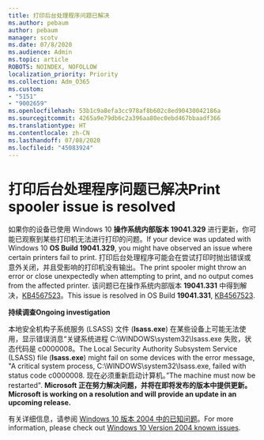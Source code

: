 ```yaml
---
title: 打印后台处理程序问题已解决
ms.author: pebaum
author: pebaum
manager: scotv
ms.date: 07/8/2020
ms.audience: Admin
ms.topic: article
ROBOTS: NOINDEX, NOFOLLOW
localization_priority: Priority
ms.collection: Adm_O365
ms.custom:
- "5151"
- "9002659"
ms.openlocfilehash: 53b1c9a8efa3cc978af8b602c8ed90430042186a
ms.sourcegitcommit: 4265a9e79db6c2a396aa80ec0ebd467bbaadf366
ms.translationtype: HT
ms.contentlocale: zh-CN
ms.lasthandoff: 07/08/2020
ms.locfileid: "45083924"
---
```

# <a name="print-spooler-issue-is-resolved"></a><span data-ttu-id="aac38-102">打印后台处理程序问题已解决</span><span class="sxs-lookup"><span data-stu-id="aac38-102">Print spooler issue is resolved</span></span>

<span data-ttu-id="aac38-103">如果你的设备已使用 Windows 10 **操作系统内部版本 19041.329** 进行更新，你可能已观察到某些打印机无法进行打印的问题。</span><span class="sxs-lookup"><span data-stu-id="aac38-103">If your device was updated with Windows 10  **OS Build 19041.329**, you might have observed an issue where certain printers fail to print.</span></span> <span data-ttu-id="aac38-104">打印后台处理程序可能会在尝试打印时抛出错误或意外关闭，并且受影响的打印机没有输出。</span><span class="sxs-lookup"><span data-stu-id="aac38-104">The print spooler might throw an error or close unexpectedly when attempting to print, and no output comes from the affected printer.</span></span> <span data-ttu-id="aac38-105">该问题已在操作系统内部版本 **19041.331** 中得到解决，[KB4567523](https://support.microsoft.com/help/4567523/windows-10-update-kb4567523)。</span><span class="sxs-lookup"><span data-stu-id="aac38-105">This issue is resolved in OS Build  **19041.331**, [KB4567523](https://support.microsoft.com/help/4567523/windows-10-update-kb4567523).</span></span>  

<span data-ttu-id="aac38-106">**持续调查**</span><span class="sxs-lookup"><span data-stu-id="aac38-106">**Ongoing investigation**</span></span>

<span data-ttu-id="aac38-107">本地安全机构子系统服务 (LSASS) 文件 (**Isass.exe**) 在某些设备上可能无法使用，显示错误消息“关键系统进程 C:\WINDOWS\system32\Isass.exe 失败，状态代码是 c0000008。</span><span class="sxs-lookup"><span data-stu-id="aac38-107">The Local Security Authority Subsystem Service (LSASS) file (**Isass.exe**) might fail on some devices with the error message, "A critical system process, C:\WINDOWS\system32\Isass.exe, failed with status code c0000008.</span></span> <span data-ttu-id="aac38-108">现在必须重新启动计算机。”</span><span class="sxs-lookup"><span data-stu-id="aac38-108">The machine must now be restarted".</span></span>  <span data-ttu-id="aac38-109">**Microsoft 正在努力解决问题，并将在即将发布的版本中提供更新。**</span><span class="sxs-lookup"><span data-stu-id="aac38-109">**Microsoft is working on a resolution and will provide an update in an upcoming release.**</span></span>

<span data-ttu-id="aac38-110">有关详细信息，请参阅 [Windows 10 版本 2004 中的已知问题](https://docs.microsoft.com/windows/release-information/status-windows-10-2004#442msgdesc)。</span><span class="sxs-lookup"><span data-stu-id="aac38-110">For more information, please check out  [Windows 10 Version 2004 known issues](https://docs.microsoft.com/windows/release-information/status-windows-10-2004#442msgdesc).</span></span>